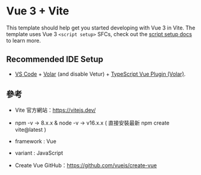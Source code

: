 # Vue 3 + Vite

This template should help get you started developing with Vue 3 in Vite. The template uses Vue 3 `<script setup>` SFCs, check out the [script setup docs](https://v3.vuejs.org/api/sfc-script-setup.html#sfc-script-setup) to learn more.

## Recommended IDE Setup

- [VS Code](https://code.visualstudio.com/) + [Volar](https://marketplace.visualstudio.com/items?itemName=Vue.volar) (and disable Vetur) + [TypeScript Vue Plugin (Volar)](https://marketplace.visualstudio.com/items?itemName=Vue.vscode-typescript-vue-plugin).

## 參考

- Vite 官方網站：https://vitejs.dev/
- npm -v -> 8.x.x & node -v -> v16.x.x ( 直接安裝最新 npm create vite@latest )
- framework : Vue
- variant : JavaScript

- Create Vue GitHub：https://github.com/vuejs/create-vue
